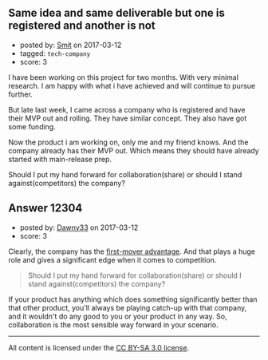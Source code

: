 ## Same idea and same deliverable but one is registered and another is not

- posted by: [Smit](https://stackexchange.com/users/7665731/smit) on 2017-03-12
- tagged: `tech-company`
- score: 3

I have been working on this project for two months. With very minimal research. I am happy with what i have achieved and will continue to pursue further.

But late last week, I came across a company who is registered and have their MVP out and rolling. They have similar concept. They also have got some funding. 

Now the product i am working on, only me and my friend knows. And the company already has their MVP out. Which means they should have already started with main-release prep. 

Should I put my hand forward for collaboration(share) or should I stand against(competitors) the company?


## Answer 12304

- posted by: [Dawny33](https://stackexchange.com/users/6444670/dawny33) on 2017-03-12
- score: 3

<p>Clearly, the company has the <a href="https://en.wikipedia.org/wiki/First-mover_advantage" rel="nofollow noreferrer">first-mover advantage</a>. And that plays a huge role and gives a significant edge when it comes to competition.</p>

<blockquote>
  <p>Should I put my hand forward for collaboration(share) or should I
  stand against(competitors) the company?</p>
</blockquote>

<p>If your product has anything which does something significantly better than that other product, you'll always be playing catch-up with that company, and it wouldn't do any good to you or your product in any way.  So, collaboration is the most sensible way forward in your scenario.</p>




---

All content is licensed under the [CC BY-SA 3.0 license](https://creativecommons.org/licenses/by-sa/3.0/).
